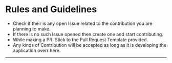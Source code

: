 # Rules and Guidelines 
- Check if their is any open Issue related to the contribution you are planning to make.
- If there is no such Issue opened then create one and start contributing.
- While making a PR. Stick to the Pull Request Template provided.
- Any kinds of Contribution will be accepted as long as it is developing the application overr here.
------------------------------------------------------
